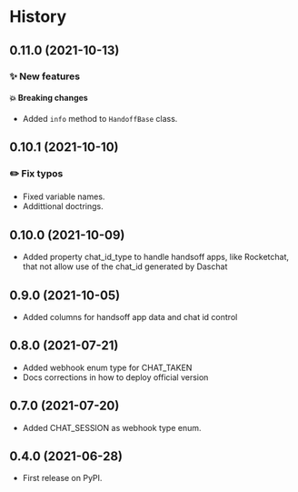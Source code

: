 # History

## 0.11.0 (2021-10-13)

### :sparkles: New features

#### :boom: Breaking changes

* Added `info` method to `HandoffBase` class.

## 0.10.1 (2021-10-10)

### :pencil2: Fix typos

* Fixed variable names.
* Addittional doctrings.

## 0.10.0 (2021-10-09)

* Added property chat_id_type to handle handsoff apps, like Rocketchat, that not allow use of the chat_id generated by Daschat

## 0.9.0 (2021-10-05)

* Added columns for handsoff app data and chat id control

## 0.8.0 (2021-07-21)

* Added webhook enum type for CHAT_TAKEN
* Docs corrections in how to deploy official version

## 0.7.0 (2021-07-20)

* Added CHAT_SESSION as webhook type enum.

## 0.4.0 (2021-06-28)

* First release on PyPI.
